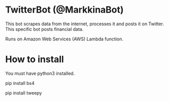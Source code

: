 # TwitterBot (@MarkkinaBot)

This bot scrapes data from the internet, processes it and posts it on Twitter. This specific bot posts financial data. 

Runs on Amazon Web Services (AWS) Lambda function.  

# How to install

You must have python3 installed. 

pip install bs4

pip install tweepy


